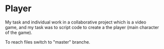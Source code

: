 # Player
My task and individual work in a collaborative project which is a video game, and my task was to script code to create a the player (main character of the game). 

To reach files switch to "master" branche.
